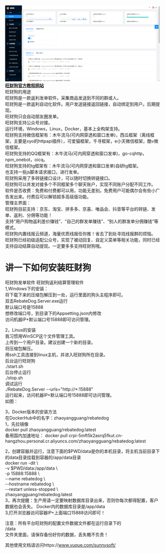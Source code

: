 ![Image text](image.png)
__[旺财狗官方教程网站](http://wcg.ymette.com)__
</br>
旺财狗的用途  
旺财狗是一款返利发单软件。采集商品发送到不同的群或人。  
旺财狗是一款返利自动化软件。用户发送链接返回链接，自动绑定到用户。后期提现。  
旺财狗只会自动朋友圈发单。  
旺财狗支持公众号对接。  
运行环境，Windows，Linux，Docker，基本上全构架支持。  
旺财狗支持微信框架有：木牛流马(可内网穿透和窗口发单)，西瓜框架（离线框架，主要是xyo的httpapi插件），可爱猫框架，千寻框架，e小天微信框架，酷v微信框架。  
旺财狗支持的QQ框架有：木牛流马(可内网穿透和窗口发单)，go-cqhttp，npm_onebot，oicq。  
旺财狗支持的tg框架有：木牛流马(可内网穿透和窗口发单)自研tg框架。  
也支持一些js脚本请求接口，进行发单。  
旺财狗采用了多转链接口设计，可以随时切换转链接口。  
旺财狗可以并发对接多个不同框架多个聊天账户，实现不同账户分配不同工作。  
软件是否收费：免费和付费都可以用，功能无差别。免费用户可能偶尔会有些小广告发出来。付费后可以解锁超多高级版功能。  
管理主界面：  
旺财狗目前支持：京东、淘宝、拼多多、京喜、唯品会、抖音等平台的转链、发单、返利、分佣等功能！  
支持“用户购物返利差价赚钱”、“自己的群发单赚钱”、“别人的群发单分佣赚钱”等模式。  
旺财狗内置线报云频道，海量优质线报任你推！省去了到处寻找线报群的烦恼。  
旺财狗已经初级适配公众号，实现了被动回复、自定义菜单等相关功能，同时已经支持自动结算自动提现。一定要多多支持旺财狗哦。


# 讲一下如何安装旺财狗  
旺财狗发单软件 旺财狗返利结算管理软件  
1,Windows下的安装：  
将下载下来的压缩包解压到一处，运行里面的狗头主程序即可。  
双击RebateDog.Server.exe运行  
默认端口号是15888  
想修改端口号，到目录下的Appsetting.json内修改  
访问机器IP+默认端口号15888即可访问管理。  


2，Linux的安装  
我习惯用WinSCP这个文件管理工具。  
上传到一个用户目录。建议创建一个新的目录。  
将压缩包解压。  
用ssh工具连接到linux主机，并进入旺财狗所在目录。  
后台运行旺财狗  
./start.sh  
后台停止运行  
./stop.sh  
调试运行  
./RebateDog.Server --urls="http://*:15888"  
运行起来，访问机器IP+默认端口号15888即可访问管理。  
如图：  


3，Docker版本的安装方法  
在DockerHub中的名字：zhaoyangguang/rebatedog  
1，先拉镜像  
docker pull zhaoyangguang/rebatedog:latest  
备用国内加速地址： docker pull crpi-5mft5k2asrq5fkut.cn-hangzhou.personal.cr.aliyuncs.com/zhaoyangguang/rebatedog:latest

2，创建容器并运行，注意下面的$PWD/data是你的本机目录，将主机当前目录下的data目录挂载到容器的/app/data目录  
docker run -dit \  
  -v $PWD/data:/app/data  \  
  -p 15888:15888 \  
  --name rebatedog \  
  --hostname rebatedog \  
  --restart unless-stopped \  
  zhaoyangguang/rebatedog:latest  
3，再次提醒：生产用请一定要映射数据库目录出来，否则你每次都得配置，客户数据也会丢失。 Docker内的数据库目录是/app/data  
3,打开浏览器访问容器IP+上面端口15888访问即可！  

注意：所有平台旺财狗的配置文件数据文件都在运行目录下的  
/data  
文件夹里面，请保存备份好你的数据，丢失概不负责！  

其他使用文档请访问https://www.yuque.com/sunnysoft/  
